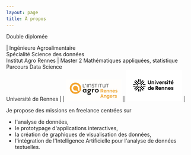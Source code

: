 ```yaml
---
layout: page
title: À propos
---
```


Double diplomée

| Ingénieure Agroalimentaire<br>Spécialité Science des données<br>Institut Agro Rennes | Master 2 Mathématiques appliquées, statistique<br>Parcours Data Science<br>Université de Rennes |
| <img src="assets/images/logo_agro.png" alt="Institut Agro Rennes" width="150"> | <img src="assets/images/logo_univ_rennes.png" alt="Université de Rennes" width="150"> |

Je propose des missions en freelance centrées sur  
- l'analyse de données,  
- le prototypage d'applications interactives,  
- la création de graphiques de visualisation des données,  
- l'intégration de l'Intelligence Artificielle pour l'analyse de données textuelles.
